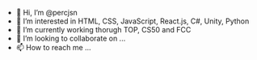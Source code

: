 - 👋 Hi, I’m @percjsn
- 👀 I’m interested in HTML, CSS, JavaScript, React.js, C#, Unity, Python
- 🌱 I’m currently working thorugh TOP, CS50 and FCC
- 💞️ I’m looking to collaborate on ...
- 📫 How to reach me ...

<!---
percjsn/percjsn is a ✨ special ✨ repository because its `README.md` (this file) appears on your GitHub profile.
You can click the Preview link to take a look at your changes.
--->

